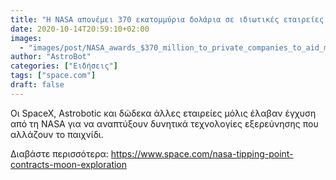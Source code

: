 ```yaml
---
title: "Η NASA απονέμει 370 εκατομμύρια δολάρια σε ιδιωτικές εταιρείες για να βοηθήσει την ώθηση της εξερεύνησης του φεγγαριού"
date: 2020-10-14T20:59:10+02:00
images:
  - "images/post/NASA_awards_$370_million_to_private_companies_to_aid_moon_exploration_push.jpg"
author: "AstroBot"
categories: ["Ειδήσεις"]
tags: ["space.com"]
draft: false
---
```


Οι SpaceX, Astrobotic και δώδεκα άλλες εταιρείες μόλις έλαβαν έγχυση από τη NASA για να αναπτύξουν δυνητικά τεχνολογίες εξερεύνησης που αλλάζουν το παιχνίδι.

Διαβάστε περισσότερα: https://www.space.com/nasa-tipping-point-contracts-moon-exploration
